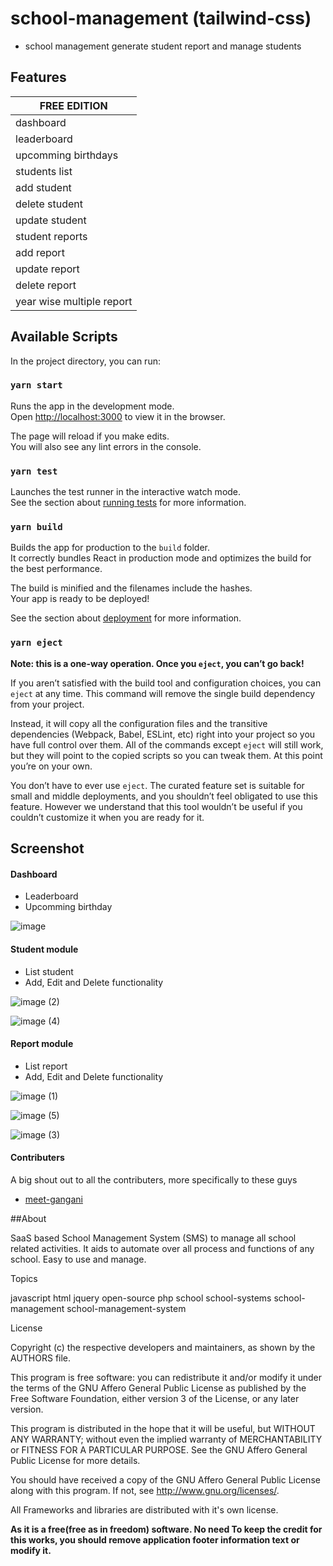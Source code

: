 # school-management (tailwind-css)

- school management generate student report and manage students

## Features

| FREE EDITION                            |
| -------------------------------------------- |
| dashboard|
| leaderboard|
| upcomming birthdays|         
| students list|         
| add student|         
| delete student|         
| update student|
| student reports|
| add report|
| update report|
| delete report|
| year wise multiple  report|

## Available Scripts

In the project directory, you can run:

### `yarn start`

Runs the app in the development mode.<br />
Open [http://localhost:3000](http://localhost:3000) to view it in the browser.

The page will reload if you make edits.<br />
You will also see any lint errors in the console.

### `yarn test`

Launches the test runner in the interactive watch mode.<br />
See the section about [running tests](https://facebook.github.io/create-react-app/docs/running-tests) for more information.

### `yarn build`

Builds the app for production to the `build` folder.<br />
It correctly bundles React in production mode and optimizes the build for the best performance.

The build is minified and the filenames include the hashes.<br />
Your app is ready to be deployed!

See the section about [deployment](https://facebook.github.io/create-react-app/docs/deployment) for more information.

### `yarn eject`

**Note: this is a one-way operation. Once you `eject`, you can’t go back!**

If you aren’t satisfied with the build tool and configuration choices, you can `eject` at any time. This command will remove the single build dependency from your project.

Instead, it will copy all the configuration files and the transitive dependencies (Webpack, Babel, ESLint, etc) right into your project so you have full control over them. All of the commands except `eject` will still work, but they will point to the copied scripts so you can tweak them. At this point you’re on your own.

You don’t have to ever use `eject`. The curated feature set is suitable for small and middle deployments, and you shouldn’t feel obligated to use this feature. However we understand that this tool wouldn’t be useful if you couldn’t customize it when you are ready for it.

## Screenshot

#### Dashboard
- Leaderboard
- Upcomming birthday

![image](https://user-images.githubusercontent.com/85499876/185223271-fe2a2870-061d-489d-a54c-754bc19ad859.png)

#### Student module
- List student
- Add, Edit and Delete functionality 

![image (2)](https://user-images.githubusercontent.com/85499876/185223305-b418f5e9-b314-4536-a4c9-123e49c7863f.png)

![image (4)](https://user-images.githubusercontent.com/85499876/185223295-9d02a908-1b7d-4773-a341-2398d949e441.png)

#### Report module
- List report
- Add, Edit and Delete functionality
  
![image (1)](https://user-images.githubusercontent.com/85499876/185223311-2872882d-44ed-4419-84a0-7557a4f8739c.png)

![image (5)](https://user-images.githubusercontent.com/85499876/185223291-1e2f2344-5a40-44d3-9f15-2b950c2ede9d.png)

![image (3)](https://user-images.githubusercontent.com/85499876/185223301-b35b9259-fb24-447a-b019-de69b058e83f.png)

#### Contributers

A big shout out to all the contributers, more specifically to these guys

- [meet-gangani](https://github.com/meet-gangani)

##About

  SaaS based School Management System (SMS) to manage all school related activities. It aids to automate over all process and functions of any school. Easy to use and manage.

Topics

javascript html jquery open-source php school school-systems school-management school-management-system

License

Copyright (c) the respective developers and maintainers, as shown by the AUTHORS file.

This program is free software: you can redistribute it and/or modify it under the terms of the GNU Affero General Public
License as published by the Free Software Foundation, either version 3 of the License, or any later version.

This program is distributed in the hope that it will be useful, but WITHOUT ANY WARRANTY; without even the implied
warranty of MERCHANTABILITY or FITNESS FOR A PARTICULAR PURPOSE. See the GNU Affero General Public License for more
details.

You should have received a copy of the GNU Affero General Public License along with this program. If not,
see <http://www.gnu.org/licenses/>.

All Frameworks and libraries are distributed with it's own license.

**As it is a free(free as in freedom) software. No need To keep the credit for this works, you should remove application
footer information text or modify it.**
